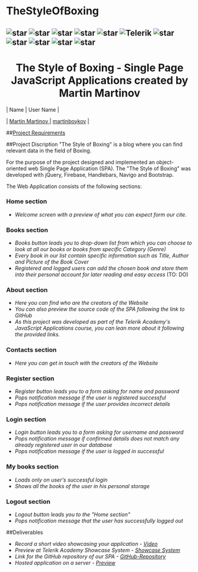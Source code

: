 # TheStyleOfBoxing

## ![star](https://github.com/martinboykov/Telerik_Academy/blob/master/images/star23.jpg)  ![star](https://github.com/martinboykov/Telerik_Academy/blob/master/images/star23.jpg)  ![star](https://github.com/martinboykov/Telerik_Academy/blob/master/images/star23.jpg)  ![star](https://github.com/martinboykov/Telerik_Academy/blob/master/images/star23.jpg)  ![star](https://github.com/martinboykov/Telerik_Academy/blob/master/images/star23.jpg)   ![Telerik](https://github.com/martinboykov/Telerik_Academy/blob/master/images/telerik-academy-logo.jpg)   ![star](https://github.com/martinboykov/Telerik_Academy/blob/master/images/star23.jpg)  ![star](https://github.com/martinboykov/Telerik_Academy/blob/master/images/star23.jpg)  ![star](https://github.com/martinboykov/Telerik_Academy/blob/master/images/star23.jpg)  ![star](https://github.com/martinboykov/Telerik_Academy/blob/master/images/star23.jpg)  ![star](https://github.com/martinboykov/Telerik_Academy/blob/master/images/star23.jpg)

<h1 align="center">The Style of Boxing - Single Page JavaScript Applications created by Martin Martinov</h1>




| Name                                     | User Name                                                          |

| [Martin Martinov ](https://github.com/martinboykov) | [martinboykov](http://telerikacademy.com/Users/martinboykov)                                             |

##<a href="https://github.com/TelerikAcademy/Slice-and-Dice/blob/master/Course-Project/README.md">Project Requirements</a>

##Project Discription
"The Style of Boxing" is a blog where you can find relevant data in the field of Boxing.

For the purpose of the project  designed and implemented an object-oriented web Single Page Application (SPA). The "The Style of Boxing" was developed with  jQuery, Firebase, Handlebars, Navigo and Bootstrap.

The Web Application consists of the following sections:

### Home section
 - *Welcome screen with a preview of what you can expect form our cite.*

### Books section
 - *Books button leads you to drop-down list from which you can choose to look at all our books or books from specific Category (Genre)*
 - *Every book in our list contain specific information such as Title, Author and Picture of the Book Cover*
 - *Registered and logged users can add the chosen book and store them into their personal account for later reading and easy access* (TO: DO)

### About section
 - *Here you can find who are the creators of the Website*
 - *You can also preview the source code of the SPA following the link to GitHub*
 - *As this project was developed as part of the Telerik Academy's JavaScript Applications course, you can lean more about it following the provided links.*

### Contacts section
 - *Here you can get in touch with the creators of the Website*

### Register section
 - *Register button leads you to a form asking for name and password*
 - *Pops notification message if the user is registered  successful*
 - *Pops notification message if the user provides incorrect details*

### Login section
 - *Login button leads you to a form asking for username and password*
 - *Pops notification message if confirmed details does not match any already registered user in our database*
 - *Pops notification message if the user is logged in successful*

### My books section
 - *Loads only on user's successful login*
 - *Shows all the books of the user in his personal storage*

### Logout section
 - *Logout button leads you to the "Home section"*
 - *Pops notification message that the user has successfully logged out*



##Deliverables
 - *Record a short video showcasing your application - <a href="https://www.youtube.com/watch?v=A830VF6dwhs&feature=youtu.be">Video</a>*
 - *Preview at Telerik Academy Showcase System - <a href="http://best.telerikacademy.com/projects/618/Library">Showcase System</a>*
 - *Link for the GitHub repository of our SPA - <a href="https://github.com/dadanchi/Library">GitHub-Repository</a>*
 - *Hosted application on a server  - <a href="https://library-94284.firebaseapp.com/#/home">Preview</a>*

